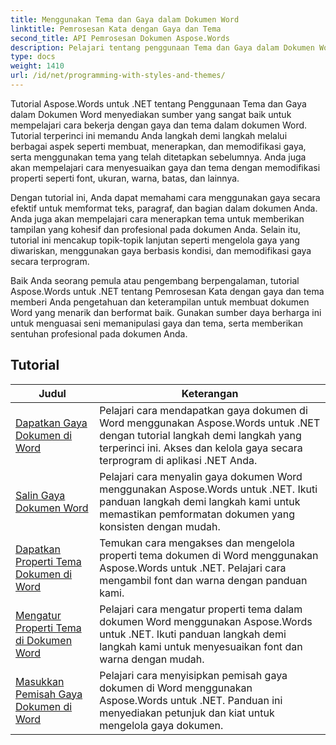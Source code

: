 ```yaml
---
title: Menggunakan Tema dan Gaya dalam Dokumen Word
linktitle: Pemrosesan Kata dengan Gaya dan Tema
second_title: API Pemrosesan Dokumen Aspose.Words
description: Pelajari tentang penggunaan Tema dan Gaya dalam Dokumen Word dengan Aspose.Words untuk .NET. Pelajari cara membuat, menerapkan, dan menyesuaikan gaya dan tema dalam dokumen Word Anda dengan tutorial langkah demi langkah dan contoh kode C#.
type: docs
weight: 1410
url: /id/net/programming-with-styles-and-themes/
---
```

Tutorial Aspose.Words untuk .NET tentang Penggunaan Tema dan Gaya dalam Dokumen Word menyediakan sumber yang sangat baik untuk mempelajari cara bekerja dengan gaya dan tema dalam dokumen Word. Tutorial terperinci ini memandu Anda langkah demi langkah melalui berbagai aspek seperti membuat, menerapkan, dan memodifikasi gaya, serta menggunakan tema yang telah ditetapkan sebelumnya. Anda juga akan mempelajari cara menyesuaikan gaya dan tema dengan memodifikasi properti seperti font, ukuran, warna, batas, dan lainnya.

Dengan tutorial ini, Anda dapat memahami cara menggunakan gaya secara efektif untuk memformat teks, paragraf, dan bagian dalam dokumen Anda. Anda juga akan mempelajari cara menerapkan tema untuk memberikan tampilan yang kohesif dan profesional pada dokumen Anda. Selain itu, tutorial ini mencakup topik-topik lanjutan seperti mengelola gaya yang diwariskan, menggunakan gaya berbasis kondisi, dan memodifikasi gaya secara terprogram.

Baik Anda seorang pemula atau pengembang berpengalaman, tutorial Aspose.Words untuk .NET tentang Pemrosesan Kata dengan gaya dan tema memberi Anda pengetahuan dan keterampilan untuk membuat dokumen Word yang menarik dan berformat baik. Gunakan sumber daya berharga ini untuk menguasai seni memanipulasi gaya dan tema, serta memberikan sentuhan profesional pada dokumen Anda.

 ## Tutorial
| Judul | Keterangan |
| --- | --- |
| [Dapatkan Gaya Dokumen di Word](./access-styles/) | Pelajari cara mendapatkan gaya dokumen di Word menggunakan Aspose.Words untuk .NET dengan tutorial langkah demi langkah yang terperinci ini. Akses dan kelola gaya secara terprogram di aplikasi .NET Anda. |
| [Salin Gaya Dokumen Word](./copy-styles/) | Pelajari cara menyalin gaya dokumen Word menggunakan Aspose.Words untuk .NET. Ikuti panduan langkah demi langkah kami untuk memastikan pemformatan dokumen yang konsisten dengan mudah. |
| [Dapatkan Properti Tema Dokumen di Word](./get-theme-properties/) | Temukan cara mengakses dan mengelola properti tema dokumen di Word menggunakan Aspose.Words untuk .NET. Pelajari cara mengambil font dan warna dengan panduan kami. |
| [Mengatur Properti Tema di Dokumen Word](./set-theme-properties/) | Pelajari cara mengatur properti tema dalam dokumen Word menggunakan Aspose.Words untuk .NET. Ikuti panduan langkah demi langkah kami untuk menyesuaikan font dan warna dengan mudah. |
| [Masukkan Pemisah Gaya Dokumen di Word](./insert-style-separator/) | Pelajari cara menyisipkan pemisah gaya dokumen di Word menggunakan Aspose.Words untuk .NET. Panduan ini menyediakan petunjuk dan kiat untuk mengelola gaya dokumen. |